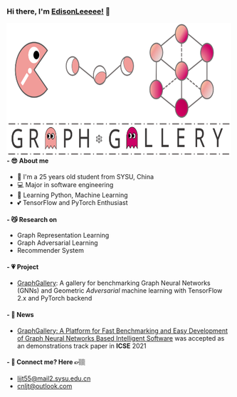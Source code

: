 ### Hi there, I'm [EdisonLeeeee!](https://github.com/EdisonLeeeee) 👋


<img align="right" height="300px" width="520px" alt="GIF" src="https://github.com/EdisonLeeeee/GraphGallery/blob/master/imgs/graphgallery.svg" />

#### - 😎 About me
- 🏫 I'm a 25 years old student from SYSU, China
- 💻 Major in software engineering
- 🥀 Learning Python, Machine Learning
- 💕 TensorFlow and PyTorch Enthusiast

#### - 😼 Research on

+ Graph Representation Learning
+ Graph Adversarial Learning
+ Recommender System

#### - 💗 Project
+ [GraphGallery](https://github.com/EdisonLeeeee/GraphGallery): A gallery for benchmarking Graph Neural Networks (GNNs) and Geometric *Adversarial* machine learning with TensorFlow 2.x and PyTorch backend

#### - 💨 News
+ [GraphGallery: A Platform for Fast Benchmarking and Easy Development of Graph Neural Networks Based Intelligent Software](https://arxiv.org/abs/2102.07933) was accepted as an demonstrations track paper in **ICSE** 2021

#### - 💬 Connect me? Here 👉🏼
+ lijt55@mail2.sysu.edu.cn
+ cnljt@outlook.com
